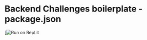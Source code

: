 # Backend Challenges boilerplate - package.json
[![Run on Repl.it](https://replit.com/@VikramRoy1/boilerplate-npm#.gitconfig)